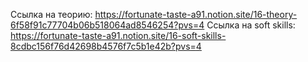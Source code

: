 Ссылка на теорию: https://fortunate-taste-a91.notion.site/16-theory-6f58f91c77704b06b518064ad8546254?pvs=4
Ссылка на soft skills: https://fortunate-taste-a91.notion.site/16-soft-skills-8cdbc156f76d42698b4576f7c5b1e42b?pvs=4